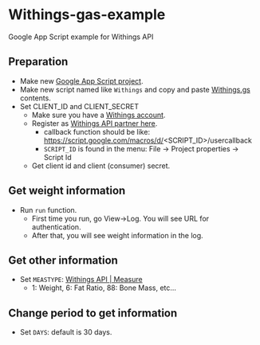 # Withings-gas-example
Google App Script example for Withings API

## Preparation
* Make new [Google App Script project](https://script.google.com/home).
* Make new script named like `Withings` and copy and paste [Withings.gs](https://github.com/rcmdnk/Withings-gas-example/blob/main/Withings.gs) contents.
* Set CLIENT_ID and CLIENT_SECRET
    * Make sure you have a [Withings account](https://account.withings.com/connectionuser/account_create).
    * Register as [Withings API partner here](https://account.withings.com/partner/add_oauth2).
        * callback function should be like: https://script.google.com/macros/d/<SCRIPT_ID>/usercallback
        * `SCRIPT_ID` is found in the menu: File -> Project properties -> Script Id 
    * Get client id and client (consumer) secret.

## Get weight information
* Run `run` function.
    * First time you run, go View->Log. You will see URL for authentication.
    * After that, you will see weight information in the log.
  
## Get other information
* Set `MEASTYPE`:  [Withings API | Measure](https://developer.withings.com/oauth2/#tag/measure)
    * 1: Weight, 6: Fat Ratio, 88: Bone Mass, etc...

## Change period to get information
* Set `DAYS`: default is 30 days.
